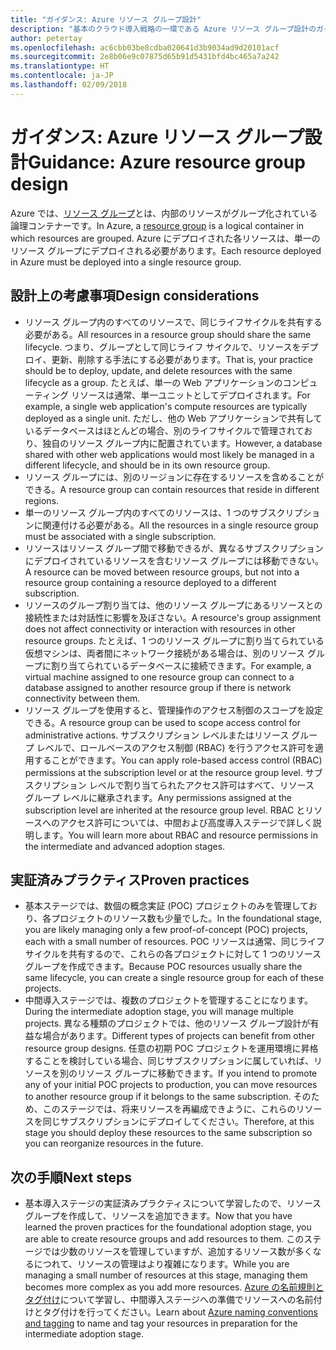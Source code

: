 ```yaml
---
title: "ガイダンス: Azure リソース グループ設計"
description: "基本のクラウド導入戦略の一環である Azure リソース グループ設計のガイダンス"
author: petertay
ms.openlocfilehash: ac6cbb03be8cdba020641d3b9034ad9d20101acf
ms.sourcegitcommit: 2e8b06e9c07875d65b91d5431bfd4bc465a7a242
ms.translationtype: HT
ms.contentlocale: ja-JP
ms.lasthandoff: 02/09/2018
---
```

# <a name="guidance-azure-resource-group-design"></a><span data-ttu-id="97447-103">ガイダンス: Azure リソース グループ設計</span><span class="sxs-lookup"><span data-stu-id="97447-103">Guidance: Azure resource group design</span></span>

<span data-ttu-id="97447-104">Azure では、[リソース グループ](https://docs.microsoft.com/azure/azure-resource-manager/resource-group-overview#resource-groups)とは、内部のリソースがグループ化されている論理コンテナーです。</span><span class="sxs-lookup"><span data-stu-id="97447-104">In Azure, a [resource group](https://docs.microsoft.com/azure/azure-resource-manager/resource-group-overview#resource-groups) is a logical container in which resources are grouped.</span></span> <span data-ttu-id="97447-105">Azure にデプロイされた各リソースは、単一のリソース グループにデプロイされる必要があります。</span><span class="sxs-lookup"><span data-stu-id="97447-105">Each resource deployed in Azure must be deployed into a single resource group.</span></span>

## <a name="design-considerations"></a><span data-ttu-id="97447-106">設計上の考慮事項</span><span class="sxs-lookup"><span data-stu-id="97447-106">Design considerations</span></span>

- <span data-ttu-id="97447-107">リソース グループ内のすべてのリソースで、同じライフサイクルを共有する必要がある。</span><span class="sxs-lookup"><span data-stu-id="97447-107">All resources in a resource group should share the same lifecycle.</span></span> <span data-ttu-id="97447-108">つまり、グループとして同じライフ サイクルで、リソースをデプロイ、更新、削除する手法にする必要があります。</span><span class="sxs-lookup"><span data-stu-id="97447-108">That is, your practice should be to deploy, update, and delete resources with the same lifecycle as a group.</span></span> <span data-ttu-id="97447-109">たとえば、単一の Web アプリケーションのコンピューティング リソースは通常、単一ユニットとしてデプロイされます。</span><span class="sxs-lookup"><span data-stu-id="97447-109">For example, a single web application's compute resources are typically deployed as a single unit.</span></span> <span data-ttu-id="97447-110">ただし、他の Web アプリケーションで共有しているデータベースはほとんどの場合、別のライフサイクルで管理されており、独自のリソース グループ内に配置されています。</span><span class="sxs-lookup"><span data-stu-id="97447-110">However, a database shared with other web applications would most likely be managed in a different lifecycle, and should be in its own resource group.</span></span>
- <span data-ttu-id="97447-111">リソース グループには、別のリージョンに存在するリソースを含めることができる。</span><span class="sxs-lookup"><span data-stu-id="97447-111">A resource group can contain resources that reside in different regions.</span></span>
- <span data-ttu-id="97447-112">単一のリソース グループ内のすべてのリソースは、1 つのサブスクリプションに関連付ける必要がある。</span><span class="sxs-lookup"><span data-stu-id="97447-112">All the resources in a single resource group must be associated with a single subscription.</span></span> 
- <span data-ttu-id="97447-113">リソースはリソース グループ間で移動できるが、異なるサブスクリプションにデプロイされているリソースを含むリソース グループには移動できない。</span><span class="sxs-lookup"><span data-stu-id="97447-113">A resource can be moved between resource groups, but not into a resource group containing a resource deployed to a different subscription.</span></span>
- <span data-ttu-id="97447-114">リソースのグループ割り当ては、他のリソース グループにあるリソースとの接続性または対話性に影響を及ぼさない。</span><span class="sxs-lookup"><span data-stu-id="97447-114">A resource's group assignment does not affect connectivity or interaction with resources in other resource groups.</span></span> <span data-ttu-id="97447-115">たとえば、1 つのリソース グループに割り当てられている仮想マシンは、両者間にネットワーク接続がある場合は、別のリソース グループに割り当てられているデータベースに接続できます。</span><span class="sxs-lookup"><span data-stu-id="97447-115">For example, a virtual machine assigned to one resource group can connect to a database assigned to another resource group if there is network connectivity between them.</span></span>
- <span data-ttu-id="97447-116">リソース グループを使用すると、管理操作のアクセス制御のスコープを設定できる。</span><span class="sxs-lookup"><span data-stu-id="97447-116">A resource group can be used to scope access control for administrative actions.</span></span> <span data-ttu-id="97447-117">サブスクリプション レベルまたはリソース グループ レベルで、ロールベースのアクセス制御 (RBAC) を行うアクセス許可を適用することができます。</span><span class="sxs-lookup"><span data-stu-id="97447-117">You can apply role-based access control (RBAC) permissions at the subscription level or at the resource group level.</span></span> <span data-ttu-id="97447-118">サブスクリプション レベルで割り当てられたアクセス許可はすべて、リソース グループ レベルに継承されます。</span><span class="sxs-lookup"><span data-stu-id="97447-118">Any permissions assigned at the subscription level are inherited at the resource group level.</span></span> <span data-ttu-id="97447-119">RBAC とリソースへのアクセス許可については、中間および高度導入ステージで詳しく説明します。</span><span class="sxs-lookup"><span data-stu-id="97447-119">You will learn more about RBAC and resource permissions in the intermediate and advanced adoption stages.</span></span>

## <a name="proven-practices"></a><span data-ttu-id="97447-120">実証済みプラクティス</span><span class="sxs-lookup"><span data-stu-id="97447-120">Proven practices</span></span>

- <span data-ttu-id="97447-121">基本ステージでは、数個の概念実証 (POC) プロジェクトのみを管理しており、各プロジェクトのリソース数も少量でした。</span><span class="sxs-lookup"><span data-stu-id="97447-121">In the foundational stage, you are likely managing only a few proof-of-concept (POC) projects, each with a small number of resources.</span></span> <span data-ttu-id="97447-122">POC リソースは通常、同じライフ サイクルを共有するので、これらの各プロジェクトに対して 1 つのリソース グループを作成できます。</span><span class="sxs-lookup"><span data-stu-id="97447-122">Because POC resources usually share the same lifecycle, you can create a single resource group for each of these projects.</span></span>
- <span data-ttu-id="97447-123">中間導入ステージでは、複数のプロジェクトを管理することになります。</span><span class="sxs-lookup"><span data-stu-id="97447-123">During the intermediate adoption stage, you will manage multiple projects.</span></span> <span data-ttu-id="97447-124">異なる種類のプロジェクトでは、他のリソース グループ設計が有益な場合があります。</span><span class="sxs-lookup"><span data-stu-id="97447-124">Different types of projects can benefit from other resource group designs.</span></span> <span data-ttu-id="97447-125">任意の初期 POC プロジェクトを運用環境に昇格することを検討している場合、同じサブスクリプションに属していれば、リソースを別のリソース グループに移動できます。</span><span class="sxs-lookup"><span data-stu-id="97447-125">If you intend to promote any of your initial POC projects to production, you can move resources to another resource group if it belongs to the same subscription.</span></span> <span data-ttu-id="97447-126">そのため、このステージでは、将来リソースを再編成できように、これらのリソースを同じサブスクリプションにデプロイしてください。</span><span class="sxs-lookup"><span data-stu-id="97447-126">Therefore, at this stage you should deploy these resources to the same subscription so you can reorganize resources in the future.</span></span>

## <a name="next-steps"></a><span data-ttu-id="97447-127">次の手順</span><span class="sxs-lookup"><span data-stu-id="97447-127">Next steps</span></span>

* <span data-ttu-id="97447-128">基本導入ステージの実証済みプラクティスについて学習したので、リソース グループを作成して、リソースを追加できます。</span><span class="sxs-lookup"><span data-stu-id="97447-128">Now that you have learned the proven practices for the foundational adoption stage, you are able to create resource groups and add resources to them.</span></span> <span data-ttu-id="97447-129">このステージでは少数のリソースを管理していますが、追加するリソース数が多くなるにつれて、リソースの管理はより複雑になります。</span><span class="sxs-lookup"><span data-stu-id="97447-129">While you are managing a small number of resources at this stage, managing them becomes more complex as you add more resources.</span></span> <span data-ttu-id="97447-130">[Azure の名前規則とタグ付け](/azure/architecture/best-practices/naming-conventions?toc=/azure/architecture/cloud-adoption-guide/toc.json)について学習し、中間導入ステージへの準備でリソースへの名前付けとタグ付けを行ってください。</span><span class="sxs-lookup"><span data-stu-id="97447-130">Learn about [Azure naming conventions and tagging](/azure/architecture/best-practices/naming-conventions?toc=/azure/architecture/cloud-adoption-guide/toc.json) to name and tag your resources in preparation for the intermediate adoption stage.</span></span>
